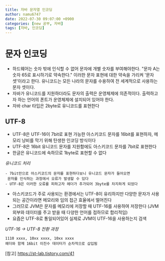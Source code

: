 ```yaml
---
title: 자바 문자열 인코딩
author: namu6747
date: 2022-07-30 09:07:00 +0900
categories: [new 공부, 자바]
tags: [자바, 인코딩]
---
```


# 문자 인코딩

- 하드웨어는 숫자 밖에 인식할 수 없어 문자에 개별 숫자를 부여해야한다.
 "문자 A는 숫자 65로 표시하기로 약속한다."
 이러한 문자 표현에 대한 약속을 가리켜 '문자 셋'이라고 한다.
 유니코드는 모든 나라의 문자를 수용하여 전 세계적으로 사용하는 문자 셋이다.
- 자바가 유니코드를 지원하더라도 문자의 출력은 운영체제에 의존적이다.
 출력하고자 하는 언어의 폰트가 운영체제에 설치되어 있어야 한다.
- 자바 char 타입은 2byte로 유니코드를 표현한다

## UTF-8
- UTF-8은 UTF-16이 7bit로 표현 가능한 아스키코드 문자를 16bit를 표현하자,
 메모리 낭비를 막기 위해 탄생한 인코딩 방식이다
- UTF-8은 16bit 유니코드 문자를 지원함에도 아스키코드 문자를 7bit로 표현한다
- 한글은 유니코드에 속하므로 1byte로 표현할 수 없다

*유니코드 처리*
```
- 7bit만으로 아스키코드의 문자를 표현하다보니 유니코드 문자가 들어오면
 문자를 인식하는 과정에서 오류가 발생할 수 있다
- UTF-8은 이러한 오류를 피하고자 헤더가 추가되어 3byte를 차지하게 되었다
```
- 아스키코드가 주로 사용되는 환경에서는 UTF-8이 유리하지만
 다양한 문자가 사용되는 공간이라면 메모리와 임의 접근 효율에서 떨어진다
- 그러므로 JVM은 문자를 메모리에 저장할 때 UTF-16를 사용하여 저장한다
 (JVM 외부와 데이터를 주고 받을 때 다양한 언어를 접하므로 합리적임)
- 요즘은 UTF-8로 통일되어있어 실제로 JVM이 UTF-16을 사용하는지 검색

*UTF-16 -> UTF-8 전환 과정*
```
1110 xxxx, 10xx xxxx, 10xx xxxx
헤더와 함께 16bit 이진수 데이터가 순차적으로 삽입됨
```

[참고] https://st-lab.tistory.com/41
